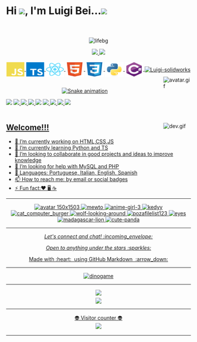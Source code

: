 <head><meta name="viewport" content="width=device-width, initial-scale=1.0">
<header>
<h1 align="left">Hi <img src="https://raw.githubusercontent.com/kaueMarques/kaueMarques/master/hi.gif" width="30px">, I'm Luigi Bei...<img src="https://media.giphy.com/media/mGcNjsfWAjY5AEZNw6/giphy.gif" width="50"</h1>
  </header>

<div>
<p align="center">
<img src="https://user-images.githubusercontent.com/107987119/177223427-07e2283f-a3f1-4d22-9318-5a7f610b3cea.png" alt="lifebg" max-width="80%">
  </p></div>

<!--*//<p align="center">
  <img src="https://media.giphy.com/media/MeJgB3yMMwIaHmKD4z/giphy.gif" max-width="40%"></p>
  <br>*//-->

<div align="center">
  <a href="https://github.com/Luigibei">
  <img height="305em" src="https://github-readme-stats.vercel.app/api?username=Luigibei&show_icons=true&theme=dark&include_all_commits=true&count_private=true"/>
  <img height="310em" src="https://github-readme-stats.vercel.app/api/top-langs/?username=Luigibei&layout=compact&langs_count=7&theme=dark"/>
</div>
  
<div style="display: inline_block"><br>
  <img align="center" alt="Luigi-Js" height="40" width="50" src="https://raw.githubusercontent.com/devicons/devicon/master/icons/javascript/javascript-plain.svg">
  <img align="center" alt="Luigi-Ts" height="40" width="50" src="https://raw.githubusercontent.com/devicons/devicon/master/icons/typescript/typescript-plain.svg">
  <img align="center" alt="Luigi-React" height="40" width="50" src="https://raw.githubusercontent.com/devicons/devicon/master/icons/react/react-original.svg">
  <img align="center" alt="Luigi-HTML" height="40" width="50" src="https://raw.githubusercontent.com/devicons/devicon/master/icons/html5/html5-original.svg">
  <img align="center" alt="Luigi-CSS" height="40" width="50" src="https://raw.githubusercontent.com/devicons/devicon/master/icons/css3/css3-original.svg">
  <img align="center" alt="Luigi-Python" height="40" width="50" src="https://raw.githubusercontent.com/devicons/devicon/master/icons/python/python-original.svg">
  <img align="center" alt="Luigi-Csharp" height="40" width="50" src="https://raw.githubusercontent.com/devicons/devicon/master/icons/csharp/csharp-original.svg">
   <img align="center" alt="Luigi-solidworks" height="40" width="50" src="https://icon-library.com/images/solidworks-icon/solidworks-icon-25.jpg">
   

  <img align="right" alt="avatar.gif" height="75" width="75" src="https://media.discordapp.net/attachments/763160945916510233/990039427915059270/avatar_3_gif.gif">
  </div>
         
  ##
  
  <div align="center">
    
   ![Snake animation](https://github.com/Luigibei/Luigibei/blob/output/github-contribution-grid-snake.svg)
    
  </div>
  
  <div> 
  <a href="https://www.youtube.com/channel/UCLvjUOE0mSjU3SY5G7H_3Vw" target="_blank"><img src="https://img.shields.io/badge/YouTube-FF0000?style=for-the-badge&logo=youtube&logoColor=white"></a>
  <a href="https://www.instagram.com/luigibei/" target="_blank"><img src="https://img.shields.io/badge/-Instagram-%23E4405F?style=for-the-badge&logo=instagram&logoColor=white"</a>
 	<a href="https://www.twitch.tv/pizim" target="_blank"><img src="https://img.shields.io/badge/Twitch-9146FF?style=for-the-badge&logo=twitch&logoColor=white"</a>
 <a href="https://discord.gg/wRXx5XK" target="_blank"><img src="https://img.shields.io/badge/Discord-7289DA?style=for-the-badge&logo=discord&logoColor=white"</a> 
  <a href = "mailto:luigibeii13@gmail.com" target="_blank"><img src="https://img.shields.io/badge/-Gmail-%23333?style=for-the-badge&logo=gmail&logoColor=white"></a>
  <a href="https://www.linkedin.com/in/pier-luigi-bei-34718a156/" target="_blank"><img src="https://img.shields.io/badge/-LinkedIn-%230077B5?style=for-the-badge&logo=linkedin&logoColor=white"</a> 
<a href = "https://www.facebook.com/PiZimm/" target="_blank"><img src="https://img.shields.io/badge/Facebook-1877F2?style=for-the-badge&logo=facebook&logoColor=white"</a> 
      <a href="https://twitter.com/_PiZiM" target="_blank"><img src="https://img.shields.io/badge/Twitter-1DA1F2?style=for-the-badge&logo=twitter&logoColor=white"</a> 
      <a href="https://www.paypal.com/donate/?hosted_button_id=WD2W362VD7JUS" target="_blank"><img src="https://img.shields.io/badge/PayPal-00457C?style=for-the-badge&logo=paypal&logoColor=white"</a> 
    
</div>
        <br>
  
  <div><img align="right" src="https://gif-avatars.com/img/90x90/hacker.gif" alt="dev.gif" style="width:75px;height:75px;"></div>
 
  
Welcome!!!
---
- 🔭 I’m currently working on HTML,CSS,JS
- 🌱 I’m currently learning Python and TS
- 👯 I’m looking to collaborate in good projects and ideas to improve knowledge
- 🤔 I’m looking for help with MySQL and PHP
- 💬 Languages: Portuguese, Italian, English, Spanish
- 📫 How to reach me: by email or social badges
- ⚡ Fun fact:❤️ 🖥️ ☕
---
  
  <!--gifs-->
  
  <div align="center" style="display: inline_block">
    
   ![avatar 150x1503](https://user-images.githubusercontent.com/107987119/175808754-3fecf9a8-a814-4705-a3b2-f882a69080bd.gif)
  ![mewto](https://user-images.githubusercontent.com/107987119/175808482-de7fa9d6-c5c8-424f-8ebf-f7d6310373f0.gif)
![anime-girl-3](https://user-images.githubusercontent.com/107987119/175809354-5a3000a6-9dc6-4976-b879-6fc24f5c182f.gif)
![kedyy](https://user-images.githubusercontent.com/107987119/175809391-476d58e0-d9ae-41f9-ae3b-0cdb1158f631.gif)
    ![cat_computer_burger](https://user-images.githubusercontent.com/107987119/175809632-68cdb435-b60b-42f4-b8b8-90f7d589b8ae.gif)
![wolf-looking-around](https://user-images.githubusercontent.com/107987119/175809596-e7c68ff8-fc6c-415a-a944-30de94e90306.gif)
    ![pozafilelist123](https://user-images.githubusercontent.com/107987119/176103854-81342fea-3a28-47a1-8574-f8d1966295fc.gif)
![eyes](https://user-images.githubusercontent.com/107987119/176105033-5a54f059-ddf3-44df-8154-5191f332b1de.gif)
![madagascar-lion](https://user-images.githubusercontent.com/107987119/176105825-f3e82d49-89bb-45ba-8891-d617789d15be.gif)
![cute-panda](https://user-images.githubusercontent.com/107987119/176105871-59a47f38-70be-4fba-8826-b4fa6d7e7aa5.gif)

  </div>
  
  ---
  <!--<details>
  LOVE
  </details>-->

<p align="center"> 
  <i> Let's connect and chat! :incoming_envelope: </i>
</p>
  
<p align="center">
  <i> Open to anything under the stars :sparkles: </i>
</p>

<p align="center">
  Made with :heart: &nbsp;using GitHub Markdown &nbsp;:arrow_down:
</p>

--- 
<div>
<p align="center"> 
  <img src="https://media.discordapp.net/attachments/763160945916510233/991779418454380625/dino.gif" alt="dinogame" max-width="100%";> 
  <!--*//style="height:250px;">*//-->
</p> </div>

---
    
   <div align="center">
  <a href="https://twitter.com/_Pizim">
  <img width="900em" src="https://github-readme-twitter-gazf.vercel.app/api?id=_Pizim&layout=wide&show_reply=off&show_retweet=off"/>
</div> 
     <div align="center" div style="display: inline_block">
  
<img align=center src="https://img.shields.io/twitter/follow/_PiZiM?style=social">
   
---
    
<!--*//<img align="right" alt="qr-code" height="70" width="70" src="https://media.discordapp.net/attachments/763160945916510233/992651871024054312/QR_Code.png"></a>*//-->
   
   
<p align="center"> 
 👽 Visitor counter 👽<br>
  <img src="https://profile-counter.glitch.me/luigibei/count.svg" />
  </p>
 </div>
 
   ---
     
  <!--*//...👽ALIENS ARE COOL👽... *//-->

   <div data-iframe-width="150" data-iframe-height="270" data-share-badge-id="797935cb-9143-492a-8867-cc89e0e4fd09" data-share-badge-host="https://www.credly.com"></div><script type="text/javascript" async src="//cdn.credly.com/assets/utilities/embed.js"></script>
   
